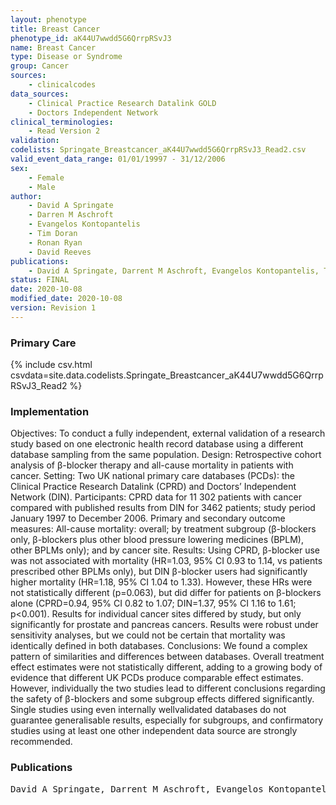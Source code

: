 ```yaml
---
layout: phenotype
title: Breast Cancer
phenotype_id: aK44U7wwdd5G6QrrpRSvJ3
name: Breast Cancer
type: Disease or Syndrome
group: Cancer
sources: 
    - clinicalcodes
data_sources:
    - Clinical Practice Research Datalink GOLD
    - Doctors Independent Network
clinical_terminologies:
    - Read Version 2
validation:
codelists: Springate_Breastcancer_aK44U7wwdd5G6QrrpRSvJ3_Read2.csv
valid_event_data_range: 01/01/19997 - 31/12/2006
sex:
    - Female
    - Male
author:
    - David A Springate
    - Darren M Aschroft
    - Evangelos Kontopantelis
    - Tim Doran
    - Ronan Ryan
    - David Reeves    
publications:
    - David A Springate, Darrent M Aschroft, Evangelos Kontopantelis, Tim Doran, Ronan Ryan, David Reeves, Can analyses of electronic patient records be independently and externally validated? Study 2—the effect of β-adrenoceptor blocker therapy on cancer survival a retrospective cohort study. BMJ Open, 5(e007299), 2014.
status: FINAL
date: 2020-10-08
modified_date: 2020-10-08
version: Revision 1
---
```



### Primary Care

{% include csv.html csvdata=site.data.codelists.Springate_Breastcancer_aK44U7wwdd5G6QrrpRSvJ3_Read2 %}

### Implementation

Objectives: To conduct a fully independent, external
validation of a research study based on one electronic
health record database using a different database
sampling from the same population.
Design: Retrospective cohort analysis of β-blocker
therapy and all-cause mortality in patients with cancer.
Setting: Two UK national primary care databases
(PCDs): the Clinical Practice Research Datalink (CPRD)
and Doctors’ Independent Network (DIN).
Participants: CPRD data for 11 302 patients with cancer
compared with published results from DIN for 3462
patients; study period January 1997 to December 2006.
Primary and secondary outcome measures:
All-cause mortality: overall; by treatment subgroup
(β-blockers only, β-blockers plus other blood pressure
lowering medicines (BPLM), other BPLMs only); and by
cancer site.
Results: Using CPRD, β-blocker use was not associated
with mortality (HR=1.03, 95% CI 0.93 to 1.14, vs patients
prescribed other BPLMs only), but DIN β-blocker users
had significantly higher mortality (HR=1.18, 95% CI 1.04
to 1.33). However, these HRs were not statistically
different (p=0.063), but did differ for patients on
β-blockers alone (CPRD=0.94, 95% CI 0.82 to 1.07;
DIN=1.37, 95% CI 1.16 to 1.61; p<0.001). Results for
individual cancer sites differed by study, but only
significantly for prostate and pancreas cancers. Results
were robust under sensitivity analyses, but we could not
be certain that mortality was identically defined in both
databases.
Conclusions: We found a complex pattern of similarities
and differences between databases. Overall treatment
effect estimates were not statistically different, adding to a
growing body of evidence that different UK PCDs produce
comparable effect estimates. However, individually the two
studies lead to different conclusions regarding the safety
of β-blockers and some subgroup effects differed
significantly. Single studies using even internally wellvalidated
databases do not guarantee generalisable results,
especially for subgroups, and confirmatory studies using
at least one other independent data source are strongly
recommended.

### Publications

<pre>
David A Springate, Darrent M Aschroft, Evangelos Kontopantelis, Tim Doran, Ronan Ryan, David Reeves, Can analyses of electronic patient records be independently and externally validated? Study 2—the effect of β-adrenoceptor blocker therapy on cancer survival a retrospective cohort study. BMJ Open, 5(e007299), 2014.
</pre>
